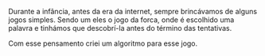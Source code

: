 Durante a infância, antes da era da internet, sempre brincávamos de alguns jogos simples. Sendo um eles o jogo da forca, onde é escolhido uma palavra e tinhámos
que descobrí-la antes do término das tentativas.

Com esse pensamento criei um algoritmo para esse jogo.

